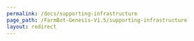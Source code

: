 ```yaml
---
permalink: /docs/supporting-infrastructure
page_path: /FarmBot-Genesis-V1.5/supporting-infrastructure
layout: redirect
---
```

